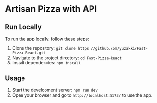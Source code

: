 # Artisan Pizza with API 

## Run Locally

To run the app locally, follow these steps:

1. Clone the repository: `git clone https://github.com/yuzakki/Fast-Pizza-React.git`
2. Navigate to the project directory: `cd Fast-Pizza-React`
3. Install dependencies: `npm install`

## Usage

1. Start the development server: `npm run dev`
2. Open your browser and go to `http://localhost:5173/` to use the app.
